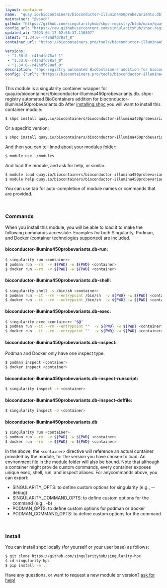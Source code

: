```yaml
---
layout: container
name:  "quay.io/biocontainers/bioconductor-illumina450probevariants.db"
maintainer: "@vsoch"
github: "https://github.com/singularityhub/shpc-registry/blob/main/quay.io/biocontainers/bioconductor-illumina450probevariants.db/container.yaml"
config_url: "https://raw.githubusercontent.com/singularityhub/shpc-registry/main/quay.io/biocontainers/bioconductor-illumina450probevariants.db/container.yaml"
updated_at: "2023-04-17 02:58:37.110397"
latest: "1.34.0--r42hdfd78af_0"
container_url: "https://biocontainers.pro/tools/bioconductor-illumina450probevariants.db"

versions:
 - "1.30.0--r41hdfd78af_1"
 - "1.33.0--r42hdfd78af_0"
 - "1.34.0--r42hdfd78af_0"
description: "shpc-registry automated BioContainers addition for bioconductor-illumina450probevariants.db"
config: {"url": "https://biocontainers.pro/tools/bioconductor-illumina450probevariants.db", "maintainer": "@vsoch", "description": "shpc-registry automated BioContainers addition for bioconductor-illumina450probevariants.db", "latest": {"1.34.0--r42hdfd78af_0": "sha256:f4087905ec585aaa99891ce16957e5294d5832c767367a9816daf0e7aff369d8"}, "tags": {"1.30.0--r41hdfd78af_1": "sha256:9e46aea5ff59ce784072d181b0c2d5192689ab39808dceecc76d1cab7c1e9a41", "1.33.0--r42hdfd78af_0": "sha256:a370ea6e619ccdea4b3a70d6d6715ee0c301b0421012db0848f593e1e345340e", "1.34.0--r42hdfd78af_0": "sha256:f4087905ec585aaa99891ce16957e5294d5832c767367a9816daf0e7aff369d8"}, "docker": "quay.io/biocontainers/bioconductor-illumina450probevariants.db"}
---
```


This module is a singularity container wrapper for quay.io/biocontainers/bioconductor-illumina450probevariants.db.
shpc-registry automated BioContainers addition for bioconductor-illumina450probevariants.db
After [installing shpc](#install) you will want to install this container module:


```bash
$ shpc install quay.io/biocontainers/bioconductor-illumina450probevariants.db
```

Or a specific version:

```bash
$ shpc install quay.io/biocontainers/bioconductor-illumina450probevariants.db:1.34.0--r42hdfd78af_0
```

And then you can tell lmod about your modules folder:

```bash
$ module use ./modules
```

And load the module, and ask for help, or similar.

```bash
$ module load quay.io/biocontainers/bioconductor-illumina450probevariants.db/1.34.0--r42hdfd78af_0
$ module help quay.io/biocontainers/bioconductor-illumina450probevariants.db/1.34.0--r42hdfd78af_0
```

You can use tab for auto-completion of module names or commands that are provided.

<br>

### Commands

When you install this module, you will be able to load it to make the following commands accessible.
Examples for both Singularity, Podman, and Docker (container technologies supported) are included.

#### bioconductor-illumina450probevariants.db-run:

```bash
$ singularity run <container>
$ podman run --rm  -v ${PWD} -w ${PWD} <container>
$ docker run --rm  -v ${PWD} -w ${PWD} <container>
```

#### bioconductor-illumina450probevariants.db-shell:

```bash
$ singularity shell -s /bin/sh <container>
$ podman run --it --rm --entrypoint /bin/sh  -v ${PWD} -w ${PWD} <container>
$ docker run --it --rm --entrypoint /bin/sh  -v ${PWD} -w ${PWD} <container>
```

#### bioconductor-illumina450probevariants.db-exec:

```bash
$ singularity exec <container> "$@"
$ podman run --it --rm --entrypoint ""  -v ${PWD} -w ${PWD} <container> "$@"
$ docker run --it --rm --entrypoint ""  -v ${PWD} -w ${PWD} <container> "$@"
```

#### bioconductor-illumina450probevariants.db-inspect:

Podman and Docker only have one inspect type.

```bash
$ podman inspect <container>
$ docker inspect <container>
```

#### bioconductor-illumina450probevariants.db-inspect-runscript:

```bash
$ singularity inspect -r <container>
```

#### bioconductor-illumina450probevariants.db-inspect-deffile:

```bash
$ singularity inspect -d <container>
```



#### bioconductor-illumina450probevariants.db

```bash
$ singularity run <container>
$ podman run --rm  -v ${PWD} -w ${PWD} <container>
$ docker run --rm  -v ${PWD} -w ${PWD} <container>
```


In the above, the `<container>` directive will reference an actual container provided
by the module, for the version you have chosen to load. An environment file in the
module folder will also be bound. Note that although a container
might provide custom commands, every container exposes unique exec, shell, run, and
inspect aliases. For anycommands above, you can export:

 - SINGULARITY_OPTS: to define custom options for singularity (e.g., --debug)
 - SINGULARITY_COMMAND_OPTS: to define custom options for the command (e.g., -b)
 - PODMAN_OPTS: to define custom options for podman or docker
 - PODMAN_COMMAND_OPTS: to define custom options for the command

<br>

### Install

You can install shpc locally (for yourself or your user base) as follows:

```bash
$ git clone https://github.com/singularityhub/singularity-hpc
$ cd singularity-hpc
$ pip install -e .
```

Have any questions, or want to request a new module or version? [ask for help!](https://github.com/singularityhub/singularity-hpc/issues)